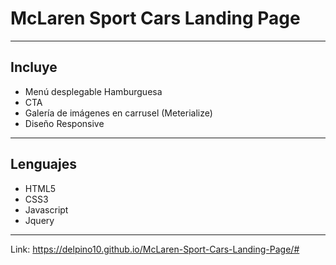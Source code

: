# **McLaren Sport Cars Landing Page**
---
## Incluye
- Menú desplegable Hamburguesa
- CTA
- Galería de imágenes en carrusel (Meterialize)
- Diseño Responsive
---
## Lenguajes
- HTML5
- CSS3
- Javascript
- Jquery
---
Link: https://delpino10.github.io/McLaren-Sport-Cars-Landing-Page/#



